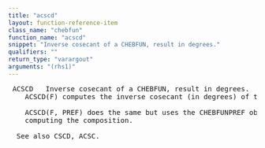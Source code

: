```yaml
---
title: "acscd"
layout: function-reference-item
class_name: "chebfun"
function_name: "acscd"
snippet: "Inverse cosecant of a CHEBFUN, result in degrees."
qualifiers: ""
return_type: "varargout"
arguments: "(rhs1)"
---
```


<pre class="help-text"> ACSCD   Inverse cosecant of a CHEBFUN, result in degrees.
    ACSCD(F) computes the inverse cosecant (in degrees) of the CHEBFUN F.
 
    ACSCD(F, PREF) does the same but uses the CHEBFUNPREF object PREF when
    computing the composition.
 
  See also CSCD, ACSC.
</pre>